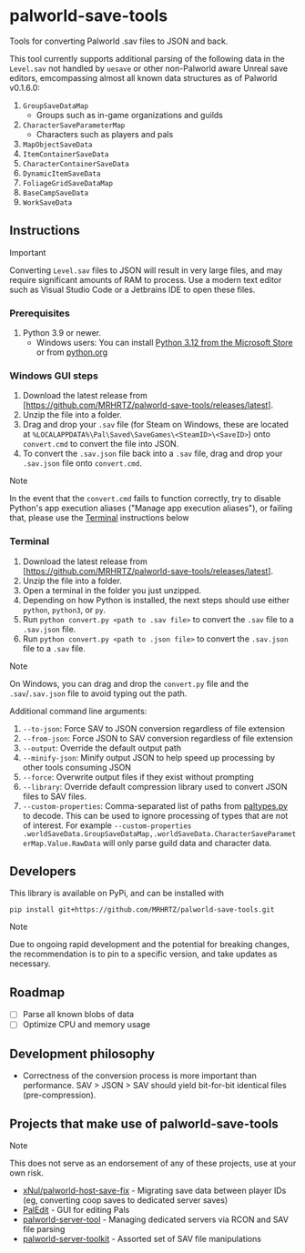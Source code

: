 # palworld-save-tools
Tools for converting Palworld .sav files to JSON and back.

This tool currently supports additional parsing of the following data in the `Level.sav` not handled by `uesave` or other non-Palworld aware Unreal save editors, emcompassing almost all known data structures as of Palworld v0.1.6.0:

1. `GroupSaveDataMap`
    - Groups such as in-game organizations and guilds
1. `CharacterSaveParameterMap`
    - Characters such as players and pals
1. `MapObjectSaveData`
1. `ItemContainerSaveData`
1. `CharacterContainerSaveData`
1. `DynamicItemSaveData`
1. `FoliageGridSaveDataMap`
1. `BaseCampSaveData`
1. `WorkSaveData`

## Instructions

> [!IMPORTANT]
> Converting `Level.sav` files to JSON will result in very large files, and may require significant amounts of RAM to process. Use a modern text editor such as Visual Studio Code or a Jetbrains IDE to open these files.

### Prerequisites

1. Python 3.9 or newer.
    - Windows users: You can install [Python 3.12 from the Microsoft Store](https://apps.microsoft.com/detail/9NCVDN91XZQP) or from [python.org](https://www.python.org/)

### Windows GUI steps

1. Download the latest release from [https://github.com/MRHRTZ/palworld-save-tools/releases/latest].
1. Unzip the file into a folder.
1. Drag and drop your `.sav` file (for Steam on Windows, these are located at `%LOCALAPPDATA%\Pal\Saved\SaveGames\<SteamID>\<SaveID>`) onto `convert.cmd` to convert the file into JSON.
1. To convert the `.sav.json` file back into a `.sav` file, drag and drop your `.sav.json` file onto `convert.cmd`.

> [!NOTE]
> In the event that the `convert.cmd` fails to function correctly, try to disable Python's app execution aliases ("Manage app execution aliases"), or failing that, please use the [Terminal](#terminal) instructions below

### Terminal

1. Download the latest release from [https://github.com/MRHRTZ/palworld-save-tools/releases/latest].
1. Unzip the file into a folder.
1. Open a terminal in the folder you just unzipped.
1. Depending on how Python is installed, the next steps should use either `python`, `python3`, or `py`.
1. Run `python convert.py <path to .sav file>` to convert the `.sav` file to a `.sav.json` file.
1. Run `python convert.py <path to .json file>` to convert the `.sav.json` file to a `.sav` file.

> [!NOTE]
> On Windows, you can drag and drop the `convert.py` file and the `.sav`/`.sav.json` file to avoid typing out the path.

Additional command line arguments:

1. `--to-json`: Force SAV to JSON conversion regardless of file extension
1. `--from-json`: Force JSON to SAV conversion regardless of file extension
1. `--output`: Override the default output path
1. `--minify-json`: Minify output JSON to help speed up processing by other tools consuming JSON
1. `--force`: Overwrite output files if they exist without prompting
1. `--library`: Override default compression library used to convert JSON files to SAV files.
1. `--custom-properties`: Comma-separated list of paths from [paltypes.py](./palworld_save_tools/paltypes.py) to decode.
This can be used to ignore processing of types that are not of interest.
For example `--custom-properties .worldSaveData.GroupSaveDataMap,.worldSaveData.CharacterSaveParameterMap.Value.RawData` will only parse guild data and character data.

## Developers

This library is available on PyPi, and can be installed with

```shell
pip install git+https://github.com/MRHRTZ/palworld-save-tools.git
```

> [!NOTE]
> Due to ongoing rapid development and the potential for breaking changes, the recommendation is to pin to a specific version, and take updates as necessary.

## Roadmap

- [ ] Parse all known blobs of data
- [ ] Optimize CPU and memory usage

## Development philosophy

- Correctness of the conversion process is more important than performance. SAV > JSON > SAV should yield bit-for-bit identical files (pre-compression).

## Projects that make use of palworld-save-tools

> [!NOTE]
> This does not serve as an endorsement of any of these projects, use at your own risk.

- [xNul/palworld-host-save-fix](https://github.com/xNul/palworld-host-save-fix/) - Migrating save data between player IDs (eg, converting coop saves to dedicated server saves)
- [PalEdit](https://github.com/EternalWraith/PalEdit) - GUI for editing Pals
- [palworld-server-tool](https://github.com/zaigie/palworld-server-tool) - Managing dedicated servers via RCON and SAV file parsing
- [palworld-server-toolkit](https://github.com/magicbear/palworld-server-toolkit) - Assorted set of SAV file manipulations
